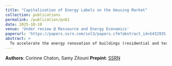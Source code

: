 ```yaml
---
title: "Capitalization of Energy Labels on the Housing Market"
collection: publications
permalink: /publication/pub1
date: 2025-10-10
venue: 'Under review @ Ressource and Energy Economics'
paperurl: 'https://papers.ssrn.com/sol3/papers.cfm?abstract_id=5432935'
abstract: > 
  To accelerate the energy renovation of buildings (residential and tertiary) necessary to achieve carbon neutrality by 2050, the French government has launched an energy renovation plan for buildings. This plan allocates funds across various subsidy and aid mechanisms for housing renovation. What is the impact of these investment subsidies for energy retrofit on such investment and on the consumption and savings of a homeowner household that is not in fuel poverty? How much subsidy is needed to make homes energy efficient?To answer these questions, we develop a two-period, two-goods model that incorporates "essential baskets", i.e., baskets of goods (with a "minimum energy" level and an "essential composite good"). Investment subsidy for energy retrofit is effective if it is targeted and, this targeting should not be based solely on income. Indeed, we highlight non-monetary side effects as one of the key parameters of policy effectiveness. To be effective and as inexpensive as possible for public authorities, subsidies must depend not only on household income, but also on the cost of the work and therefore on the condition of the housing before the work is carried out.For illustrative purposes, we estimate and calibrate the parameters of the model with data from French households that only use electricity as an energy source for their homes. We determine the subsidies that encourage households to renovate their homes to make them more energy efficient.
---
```


**Authors**: Corinne Chaton, Samy Zitouni
**Prepint**: [SSRN](https://papers.ssrn.com/sol3/papers.cfm?abstract_id=5432935)

